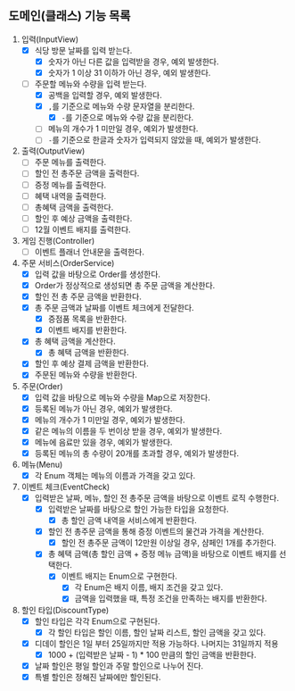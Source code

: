 ## 도메인(클래스) 기능 목록
1. 입력(InputView)
    - [x] 식당 방문 날짜를 입력 받는다.
      - [x] 숫자가 아닌 다른 값을 입력받을 경우, 예외 발생한다.
      - [x] 숫자가 1 이상 31 이하가 아닌 경우, 예외 발생한다.
    - [ ] 주문할 메뉴와 수량을 입력 받는다.
      - [x] 공백을 입력할 경우, 예외 발생한다. 
      - [x] `,`를 기준으로 메뉴와 수량 문자열을 분리한다.
        - [x] `-`를 기준으로 메뉴와 수량 값을 분리한다.
      - [ ] 메뉴의 개수가 1 미만일 경우, 예외가 발생한다.
      - [ ] `-`를 기준으로 한글과 숫자가 입력되지 않았을 때, 예외가 발생한다.

2. 출력(OutputView)
   - [ ] 주문 메뉴를 출력한다.
   - [ ] 할인 전 총주문 금액을 출력한다.
   - [ ] 증정 메뉴를 출력한다.
   - [ ] 혜택 내역을 출력한다.
   - [ ] 총혜택 금액을 출력한다.
   - [ ] 할인 후 예상 금액을 출력한다.
   - [ ] 12월 이벤트 배지를 출력한다.
3. 게임 진행(Controller)
   - [ ] 이벤트 플래너 안내문을 출력한다.
4. 주문 서비스(OrderService)
   - [x] 입력 값을 바탕으로 Order를 생성한다.
   - [x] Order가 정상적으로 생성되면 총 주문 금액을 계산한다.
   - [x] 할인 전 총 주문 금액을 반환한다.
   - [x] 총 주문 금액과 날짜를 이벤트 체크에게 전달한다.
     - [x] 증점품 목록을 반환한다.
     - [x] 이벤트 배지를 반환한다.
   - [x] 총 혜택 금액을 계산한다.
     - [x] 총 혜택 금액을 반환한다.
   - [x] 할인 후 예상 결제 금액을 반환한다.
   - [x] 주문된 메뉴와 수량을 반환한다.
5. 주문(Order)
   - [x] 입력 값을 바탕으로 메뉴와 수량을 Map으로 저장한다.
   - [x] 등록된 메뉴가 아닌 경우, 예외가 발생한다.
   - [x] 메뉴의 개수가 1 미만일 경우, 예외가 발생한다.
   - [x] 같은 메뉴의 이름을 두 번이상 받을 경우, 예외가 발생한다.
   - [x] 메뉴에 음료만 있을 경우, 예외가 발생한다.
   - [x] 등록된 메뉴의 총 수량이 20개를 초과할 경우, 예외가 발생한다.
6. 메뉴(Menu)
   - [x] 각 Enum 객체는 메뉴의 이름과 가격을 갖고 있다.
7. 이벤트 체크(EventCheck)
   - [x] 입력받은 날짜, 메뉴, 할인 전 총주문 금액을 바탕으로 이벤트 로직 수행한다.
     - [x] 입력받은 날짜를 바탕으로 할인 가능한 타입을 요청한다.
       - [x] 총 할인 금액 내역을 서비스에게 반환한다.
     - [x] 할인 전 총주문 금액을 통해 증정 이벤트의 물건과 가격을 계산한다.
       - [x] 할인 전 총주문 금액이 12만원 이상일 경우, 샴페인 1개를 추가한다.
     - [x] 총 혜택 금액(총 할인 금액 + 증정 메뉴 금액)을 바탕으로 이벤트 배지를 선택한다.
       - [x] 이벤트 배지는 Enum으로 구현한다.
         - [x] 각 Enum은 배지 이름, 배지 조건을 갖고 있다.
         - [x] 금액을 입력했을 때, 특정 조건을 만족하는 배지를 반환한다.
8. 할인 타입(DiscountType)
   - [x] 할인 타입은 각각 Enum으로 구현된다.
     - [x] 각 할인 타입은 할인 이름, 할인 날짜 리스트, 할인 금액을 갖고 있다. 
   - [x] 디데이 할인은 1일 부터 25일까지만 적용 가능하다. 나머지는 31일까지 적용
     - [x] 1000 + (입력받은 날짜 - 1) * 100 만큼의 할인 금액을 반환한다.
   - [x] 날짜 할인은 평일 할인과 주말 할인으로 나누어 진다.
   - [x] 특별 할인은 정해진 날짜에만 할인된다. 
